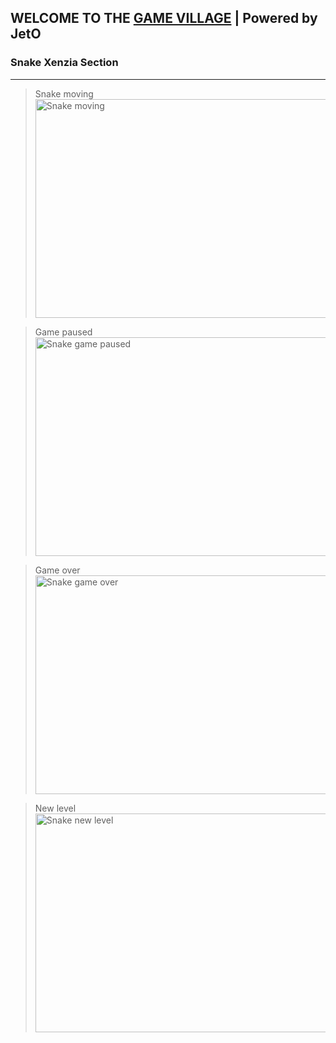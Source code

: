 ## WELCOME TO THE [GAME VILLAGE][link-to-game] | Powered by JetO

### Snake Xenzia Section
----
> Snake moving
<img 
    src="https://github.com/Oyelson/JetO-Games/tree/master/src/assets/static/media/snake-xenzia/screenshots/game-on-play.png?raw=true" 
    alt="Snake moving" 
    width="623" 
    height="350">

> Game paused
<img 
    src="https://github.com/Oyelson/JetO-Games/tree/master/src/assets/static/media/snake-xenzia/screenshots/pause-game-snake.png?raw=true" 
    alt="Snake game paused" 
    width="623" 
    height="350">

> Game over
<img 
    src="https://github.com/Oyelson/JetO-Games/tree/master/src/assets/static/media/snake-xenzia/screenshots/game-over-snake.png?raw=true" 
    alt="Snake game over" 
    width="623" 
    height="350">

> New level
<img 
    src="https://github.com/Oyelson/JetO-Games/tree/master/src/assets/static/media/snake-xenzia/screenshots/new-level-snake.png?raw=true" 
    alt="Snake new level" 
    width="623" 
    height="350">

[link-to-game]: https://oyelson.github.io/JetO-Games/